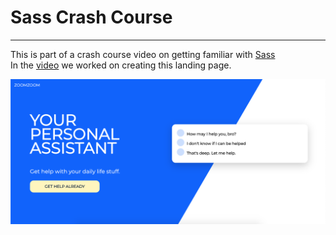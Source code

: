 # Sass Crash Course

---

This is part of a crash course video on getting familiar with [Sass](https://sass-lang.com/)   
In the [video](https://www.youtube.com/watch?v=roywYSEPSvc) we worked on creating this landing page.

![Zoom Zoom Landing Page](/img/screenshot.png)